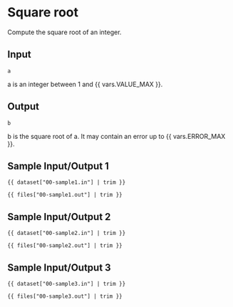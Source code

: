 # Square root

Compute the square root of an integer.

## Input

```
a
```

a is an integer between 1 and {{ vars.VALUE_MAX }}.

## Output

```
b
```

b is the square root of a. It may contain an error up to {{ vars.ERROR_MAX }}.

## Sample Input/Output 1

```
{{ dataset["00-sample1.in"] | trim }}
```

```
{{ files["00-sample1.out"] | trim }}
```

## Sample Input/Output 2

```
{{ dataset["00-sample2.in"] | trim }}
```

```
{{ files["00-sample2.out"] | trim }}
```

## Sample Input/Output 3

```
{{ dataset["00-sample3.in"] | trim }}
```

```
{{ files["00-sample3.out"] | trim }}
```

